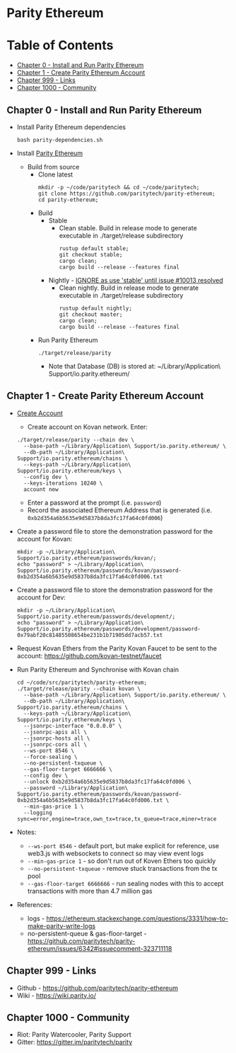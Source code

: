 # Parity Ethereum

# Table of Contents
  * [Chapter 0 - Install and Run Parity Ethereum](#chapter-0)
  * [Chapter 1 - Create Parity Ethereum Account](#chapter-1)
  * [Chapter 999 - Links](#chapter-999)
  * [Chapter 1000 - Community](#chapter-1000)

## Chapter 0 - Install and Run Parity Ethereum <a id="chapter-0"></a>

* Install Parity Ethereum dependencies
  ```
  bash parity-dependencies.sh
  ```

* Install [Parity Ethereum](https://github.com/paritytech/parity-ethereum)
  * Build from source
    * Clone latest
      ```
      mkdir -p ~/code/paritytech && cd ~/code/paritytech;
      git clone https://github.com/paritytech/parity-ethereum;
      cd parity-ethereum;
      ```
    * Build
      * Stable
        * Clean stable. Build in release mode to generate executable in ./target/release subdirectory
          ```
          rustup default stable;
          git checkout stable;
          cargo clean;
          cargo build --release --features final
          ```
      * Nightly - [IGNORE as use 'stable' until issue #10013 resolved](https://github.com/paritytech/parity-ethereum/issues/10013#issuecomment-444505679)
        * Clean nightly. Build in release mode to generate executable in ./target/release subdirectory
          ```
          rustup default nightly;
          git checkout master;
          cargo clean;
          cargo build --release --features final
          ```
    * Run Parity Ethereum
      ```
      ./target/release/parity
      ```
      * Note that Database (DB) is stored at: ~/Library/Application\ Support/io.parity.ethereum/

## Chapter 1 - Create Parity Ethereum Account <a id="chapter-1"></a>

* [Create Account](https://wiki.parity.io/CLI-Sub-commands#account-new)
	* Create account on Kovan network. Enter:
    ```
    ./target/release/parity --chain dev \
      --base-path ~/Library/Application\ Support/io.parity.ethereum/ \
      --db-path ~/Library/Application\ Support/io.parity.ethereum/chains \
      --keys-path ~/Library/Application\ Support/io.parity.ethereum/keys \
      --config dev \
      --keys-iterations 10240 \
      account new
    ```
	* Enter a password at the prompt (i.e. `password`)
	* Record the associated Ethereum Address that is generated (i.e. `0xb2d354a6b5635e9d5837b8da3fc17fa64c0fd006`)

* Create a password file to store the demonstration password for the account for Kovan:
  ```
  mkdir -p ~/Library/Application\ Support/io.parity.ethereum/passwords/kovan/;
  echo "password" > ~/Library/Application\ Support/io.parity.ethereum/passwords/kovan/password-0xb2d354a6b5635e9d5837b8da3fc17fa64c0fd006.txt
  ```

* Create a password file to store the demonstration password for the account for Dev:
  ```
  mkdir -p ~/Library/Application\ Support/io.parity.ethereum/passwords/development/;
  echo "password" > ~/Library/Application\ Support/io.parity.ethereum/passwords/development/password-0x79abf20c81485508654be231b1b71905dd7acb57.txt
  ```
* Request Kovan Ethers from the Parity Kovan Faucet to be sent to the account: https://github.com/kovan-testnet/faucet
* Run Parity Ethereum and Synchronise with Kovan chain

  ```
  cd ~/code/src/paritytech/parity-ethereum;
  ./target/release/parity --chain kovan \
    --base-path ~/Library/Application\ Support/io.parity.ethereum/ \
    --db-path ~/Library/Application\ Support/io.parity.ethereum/chains \
    --keys-path ~/Library/Application\ Support/io.parity.ethereum/keys \
    --jsonrpc-interface "0.0.0.0" \
    --jsonrpc-apis all \
    --jsonrpc-hosts all \
    --jsonrpc-cors all \
    --ws-port 8546 \
    --force-sealing \
    --no-persistent-txqueue \
    --gas-floor-target 6666666 \
    --config dev \
    --unlock 0xb2d354a6b5635e9d5837b8da3fc17fa64c0fd006 \
    --password ~/Library/Application\ Support/io.parity.ethereum/passwords/kovan/password-0xb2d354a6b5635e9d5837b8da3fc17fa64c0fd006.txt \
    --min-gas-price 1 \
    --logging sync=error,engine=trace,own_tx=trace,tx_queue=trace,miner=trace
  ```
* Notes:
  * `--ws-port 8546` - default port, but make explicit for reference, use web3.js with websockets to connect so may view event logs
  * `--min-gas-price 1` - so don't run out of Koven Ethers too quickly
  * `--no-persistent-txqueue` - remove stuck transactions from the tx pool
  * `--gas-floor-target 6666666` - run sealing nodes with this to accept transactions with more than 4.7 million gas

* References: 
  * logs - https://ethereum.stackexchange.com/questions/3331/how-to-make-parity-write-logs
  * no-persistent-queue & gas-floor-target - https://github.com/paritytech/parity-ethereum/issues/6342#issuecomment-323711118

## Chapter 999 - Links <a id="chapter-999"></a>

* Github - https://github.com/paritytech/parity-ethereum
* Wiki - https://wiki.parity.io/

## Chapter 1000 - Community <a id="chapter-1000"></a>

* Riot: Parity Watercooler, Parity Support
* Gitter: https://gitter.im/paritytech/parity
